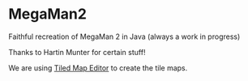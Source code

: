 MegaMan2
========

Faithful recreation of MegaMan 2 in Java (always a work in progress)

Thanks to Hartin Munter for certain stuff!

We are using [Tiled Map Editor](http://www.mapeditor.org) to create the tile maps.
